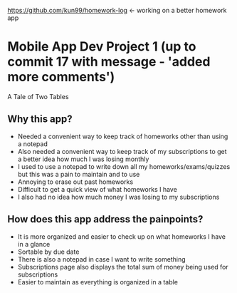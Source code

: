 https://github.com/kun99/homework-log <- working on a better homework app

# Mobile App Dev Project 1 (up to commit 17 with message - 'added more comments')

A Tale of Two Tables

## Why this app?

- Needed a convenient way to keep track of homeworks other than using a notepad
- Also needed a convenient way to keep track of my subscriptions to get a better idea how much I was losing monthly
- I used to use a notepad to write down all my homeworks/exams/quizzes but this was a pain to maintain and to use
- Annoying to erase out past homeworks
- Difficult to get a quick view of what homeworks I have
- I also had no idea how much money I was losing to my subscriptions


## How does this app address the painpoints?

- It is more organized and easier to check up on what homeworks I have in a glance
- Sortable by due date
- There is also a notepad in case I want to write something
- Subscriptions page also displays the total sum of money being used for subscriptions
- Easier to maintain as everything is organized in a table



